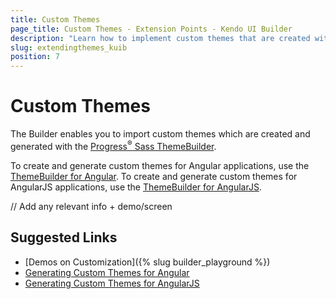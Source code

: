 ```yaml
---
title: Custom Themes
page_title: Custom Themes - Extension Points - Kendo UI Builder
description: "Learn how to implement custom themes that are created with the Kendo UI ThemeBuilder in web applications which are generated with the Kendo UI Builder."
slug: extendingthemes_kuib
position: 7
---
```


# Custom Themes

The Builder enables you to import custom themes which are created and generated with the [Progress<sup>®</sup> Sass ThemeBuilder](http://themebuilder.telerik.com).

To create and generate custom themes for Angular applications, use the [ThemeBuilder for Angular](http://themebuilder.telerik.com/kendo-ui). To create and generate custom themes for AngularJS applications, use the [ThemeBuilder for AngularJS](http://themebuilder.telerik.com/kendo-angular-ui).

// Add any relevant info + demo/screen

## Suggested Links

* [Demos on Customization]({% slug builder_playground %})
* [Generating Custom Themes for Angular](http://themebuilder.telerik.com/kendo-angular-ui)
* [Generating Custom Themes for AngularJS](http://themebuilder.telerik.com/kendo-ui)
